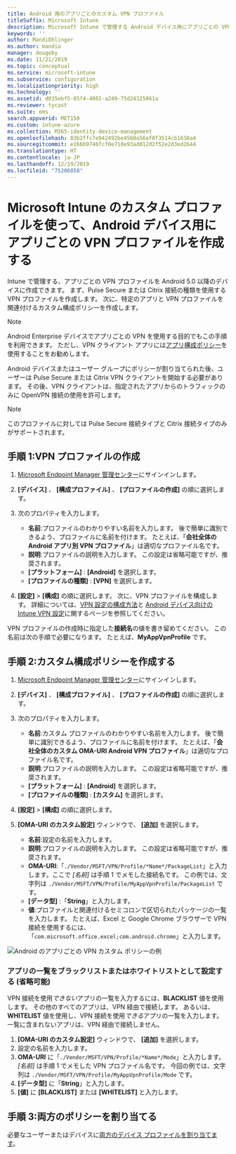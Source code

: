 ```yaml
---
title: Android 用のアプリごとのカスタム VPN プロファイル
titleSuffix: Microsoft Intune
description: Microsoft Intune で管理する Android デバイス用にアプリごとの VPN プロファイルを作成する方法について説明します。
keywords: ''
author: MandiOhlinger
ms.author: mandia
manager: dougeby
ms.date: 11/21/2019
ms.topic: conceptual
ms.service: microsoft-intune
ms.subservice: configuration
ms.localizationpriority: high
ms.technology: ''
ms.assetid: d035ebf5-85f4-4001-a249-75d24325061a
ms.reviewer: tycast
ms.suite: ems
search.appverid: MET150
ms.custom: intune-azure
ms.collection: M365-identity-device-management
ms.openlocfilehash: 83b2ffc7e942492be4560a56af0f3514cb1638a4
ms.sourcegitcommit: e166b9746fcf0e710e93ad012d2f52e2d3ed2644
ms.translationtype: HT
ms.contentlocale: ja-JP
ms.lasthandoff: 12/19/2019
ms.locfileid: "75206858"
---
```

# <a name="use-a-microsoft-intune-custom-profile-to-create-a-per-app-vpn-profile-for-android-devices"></a>Microsoft Intune のカスタム プロファイルを使って、Android デバイス用にアプリごとの VPN プロファイルを作成する

Intune で管理する、アプリごとの VPN プロファイルを Android 5.0 以降のデバイスに作成できます。 まず、Pulse Secure または Citrix 接続の種類を使用する VPN プロファイルを作成します。 次に、特定のアプリと VPN プロファイルを関連付けるカスタム構成ポリシーを作成します。

> [!NOTE]
> Android Enterprise デバイスでアプリごとの VPN を使用する目的でもこの手順を利用できます。 ただし、VPN クライアント アプリには[アプリ構成ポリシー](../apps/app-configuration-policies-use-android.md)を使用することをお勧めします。

Android デバイスまたはユーザー グループにポリシーが割り当てられた後、ユーザーは Pulse Secure または Citrix VPN クライアントを開始する必要があります。 その後、VPN クライアントは、指定されたアプリからのトラフィックのみに OpenVPN 接続の使用を許可します。

> [!NOTE]
>
> このプロファイルに対しては Pulse Secure 接続タイプと Citrix 接続タイプのみがサポートされます。

## <a name="step-1-create-a-vpn-profile"></a>手順 1:VPN プロファイルの作成

1. [Microsoft Endpoint Manager 管理センター](https://go.microsoft.com/fwlink/?linkid=2109431)にサインインします。
2. **[デバイス]** 、 **[構成プロファイル]** 、 **[プロファイルの作成]** の順に選択します。
3. 次のプロパティを入力します。

    - **名前**:プロファイルのわかりやすい名前を入力します。 後で簡単に識別できるよう、プロファイルに名前を付けます。 たとえば、「**会社全体の Android アプリ別 VPN プロファイル**」は適切なプロファイル名です。
    - **説明**:プロファイルの説明を入力します。 この設定は省略可能ですが、推奨されます。
    - **[プラットフォーム]** : **[Android]** を選択します。
    - **[プロファイルの種類]** : **[VPN]** を選択します。

4. **[設定]**  >  **[構成]** の順に選択します。 次に、VPN プロファイルを構成します。 詳細については、[VPN 設定の構成方法](vpn-settings-configure.md)と [Android デバイス向けの Intune VPN 設定](vpn-settings-android.md)に関するページを参照してください。

VPN プロファイルの作成時に指定した**接続名**の値を書き留めてください。 この名前は次の手順で必要になります。 たとえば、**MyAppVpnProfile** です。

## <a name="step-2-create-a-custom-configuration-policy"></a>手順 2:カスタム構成ポリシーを作成する

1. [Microsoft Endpoint Manager 管理センター](https://go.microsoft.com/fwlink/?linkid=2109431)にサインインします。
2. **[デバイス]** 、 **[構成プロファイル]** 、 **[プロファイルの作成]** の順に選択します。
3. 次のプロパティを入力します。

    - **名前**:カスタム プロファイルのわかりやすい名前を入力します。 後で簡単に識別できるよう、プロファイルに名前を付けます。 たとえば、「**会社全体のカスタム OMA-URI Android VPN プロファイル**」は適切なプロファイル名です。
    - **説明**:プロファイルの説明を入力します。 この設定は省略可能ですが、推奨されます。
    - **[プラットフォーム]** : **[Android]** を選択します。
    - **[プロファイルの種類]** : **[カスタム]** を選択します。

4. **[設定]**  >  **[構成]** の順に選択します。
5. **[OMA-URI のカスタム設定]** ウィンドウで、 **[追加]** を選択します。
    - **名前**:設定の名前を入力します。
    - **説明**:プロファイルの説明を入力します。 この設定は省略可能ですが、推奨されます。
    - **OMA-URI**:「`./Vendor/MSFT/VPN/Profile/*Name*/PackageList`」と入力します。ここで *[名前]* は手順 1 でメモした接続名です。 この例では、文字列は `./Vendor/MSFT/VPN/Profile/MyAppVpnProfile/PackageList` です。
    - **[データ型]** :「**String**」と入力します。
    - **値**:プロファイルと関連付けるセミコロンで区切られたパッケージの一覧を入力します。 たとえば、Excel と Google Chrome ブラウザーで VPN 接続を使用するには、「`com.microsoft.office.excel;com.android.chrome`」と入力します。

![Android のアプリごとの VPN カスタム ポリシーの例](./media/android-pulse-secure-per-app-vpn/android_per_app_vpn_oma_uri.png)

### <a name="set-your-app-list-to-blacklist-or-whitelist-optional"></a>アプリの一覧をブラックリストまたはホワイトリストとして設定する (省略可能)

VPN 接続を使用*できない*アプリの一覧を入力するには、**BLACKLIST** 値を使用します。 その他のすべてのアプリは、VPN 経由で接続します。 あるいは、**WHITELIST** 値を使用し、VPN 接続を使用*できる*アプリの一覧を入力します。 一覧に含まれないアプリは、VPN 経由で接続しません。

1. **[OMA-URI のカスタム設定]** ウィンドウで、 **[追加]** を選択します。
2. 設定の名前を入力します。
3. **OMA-URI** に「`./Vendor/MSFT/VPN/Profile/*Name*/Mode`」と入力します。 *[名前]* は手順 1 でメモした VPN プロファイル名です。 今回の例では、文字列は `./Vendor/MSFT/VPN/Profile/MyAppVpnProfile/Mode` です。
4. **[データ型]** に「**String**」と入力します。
5. **[値]** に **[BLACKLIST]** または **[WHITELIST]** と入力します。

## <a name="step-3-assign-both-policies"></a>手順 3:両方のポリシーを割り当てる

必要なユーザーまたはデバイスに[両方のデバイス プロファイルを割り当てます](device-profile-assign.md)。
